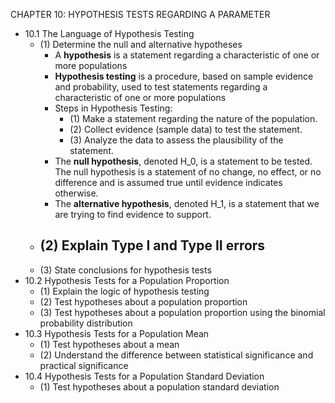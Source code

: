 CHAPTER 10: HYPOTHESIS TESTS REGARDING A PARAMETER

- 10.1 The Language of Hypothesis Testing
  - (1) Determine the null and alternative hypotheses
    - A **hypothesis** is a statement regarding a characteristic of one or more populations
    - **Hypothesis testing** is a procedure, based on sample evidence and probability, used to test statements regarding a characteristic of one or more populations
    - Steps in Hypothesis Testing:
      - (1) Make a statement regarding the nature of the population.
      - (2) Collect evidence (sample data) to test the statement.
      - (3) Analyze the data to assess the plausibility of the statement.
    - The **null hypothesis**, denoted H_0, is a statement to be tested. The null hypothesis is a statement of no change, no effect, or no difference and is assumed true until evidence indicates otherwise.
    - The **alternative hypothesis**, denoted H_1, is a statement that we are trying to find evidence to support.
  - (2) Explain Type I and Type II errors
    - 
  - (3) State conclusions for hypothesis tests
- 10.2 Hypothesis Tests for a Population Proportion
  - (1) Explain the logic of hypothesis testing
  - (2) Test hypotheses about a population proportion
  - (3) Test hypotheses about a population proportion using the binomial probability distribution
- 10.3 Hypothesis Tests for a Population Mean
  - (1) Test hypotheses about a mean
  - (2) Understand the difference between statistical significance and practical significance
- 10.4 Hypothesis Tests for a Population Standard Deviation
  - (1) Test hypotheses about a population standard deviation
